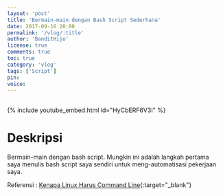```yaml
---
layout: 'post'
title: 'Bermain-main dengan Bash Script Sederhana'
date: 2017-09-16 20:00
permalink: '/vlog/:title'
author: 'BanditHijo'
license: true
comments: true
toc: true
category: 'vlog'
tags: ['Script']
pin:
voice:
---
```


<div style="margin-top:30px;"></div>

{% include youtube_embed.html id="HyCbERF6V3I" %}

# Deskripsi

Bermain-main dengan bash script. Mungkin ini adalah langkah pertama saya menulis bash script saya sendiri untuk meng-automatisasi pekerjaan saya.

Referensi :
[Kenapa Linux Harus Command Line](https://blog.cilsy.id/2017/09/opini-kenapa-linux-harus-command-line.html?fbclid=IwAR0tGf6MTDq44PPAe5oOUW-q8M-KkFbPS9_kc2KPcS0O-SH6fiqwGwmyrWY){:target="_blank"}
